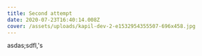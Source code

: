 ```yaml
---
title: Second attempt
date: 2020-07-23T16:40:14.008Z
cover: /assets/uploads/kapil-dev-2-e1532954355507-696x458.jpg
---
```

asdas;sdfl,'s